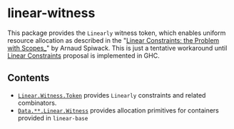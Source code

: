 # linear-witness

This package provides the `Linearly` witness token, which enables uniform resource allocation as described in the "[Linear Constraints: the Problem with Scopes_](https://www.tweag.io/blog/2023-03-23-linear-constraints-linearly/)" by Arnaud Spiwack.
This is just a tentative workaround until [Linear Constraints](https://github.com/ghc-proposals/ghc-proposals/pull/621) proposal is implemented in GHC.

## Contents

- [`Linear.Witness.Token`](./src/Linear/Witness/Token.hs) provides `Linearly` constraints and related combinators.
- [`Data.**.Linear.Witness`](./src/Data) provides allocation primitives for containers provided in `linear-base`

